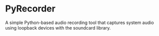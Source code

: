 # PyRecorder
A simple Python-based audio recording tool that captures system audio using loopback devices with the soundcard library.
